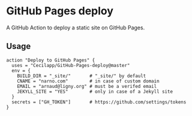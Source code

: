 # GitHub Pages deploy

A GitHub Action to deploy a static site on GitHub Pages.

## Usage

```hcl
action "Deploy to GitHub Pages" {
  uses = "Cecilapp/GitHub-Pages-deploy@master"
  env = {
    BUILD_DIR = "_site/"       # "_site/" by default
    CNAME = "narno.com"        # in case of custom domain
    EMAIL = "arnaud@ligny.org" # must be a verifed email
    JEKYLL_SITE = "YES"        # only in case of a Jekyll site
  }
  secrets = ["GH_TOKEN"]       # https://github.com/settings/tokens
}
```
